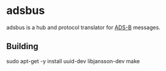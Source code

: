 # adsbus

adsbus is a hub and protocol translator for [ADS-B](https://en.wikipedia.org/wiki/Automatic_dependent_surveillance_%E2%80%93_broadcast) messages.


## Building

sudo apt-get -y install uuid-dev libjansson-dev
make
